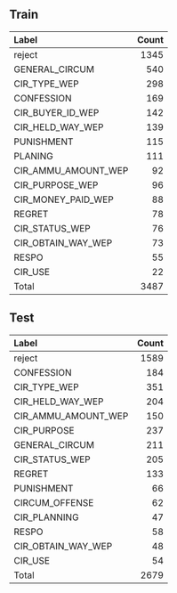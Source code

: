 	
Train
--
|    Label            |   Count |
|:--------------------|--------:|
| reject              |    1345 |
| GENERAL_CIRCUM      |     540 |
| CIR_TYPE_WEP        |     298 |
| CONFESSION          |     169 |
| CIR_BUYER_ID_WEP    |     142 |
| CIR_HELD_WAY_WEP    |     139 |
| PUNISHMENT          |     115 |
| PLANING             |     111 |
| CIR_AMMU_AMOUNT_WEP |      92 |
| CIR_PURPOSE_WEP             |      96 |
| CIR_MONEY_PAID_WEP  |      88 |
| REGRET              |      78 |
| CIR_STATUS_WEP      |      76 |
| CIR_OBTAIN_WAY_WEP  |      73 |
| RESPO               |      55 |
| CIR_USE             |      22 |
|Total                | 3487    |

Test
--
|     Label           |    Count |
|:--------------------|-----:|
| reject              | 1589 |
| CONFESSION          |  184 |
| CIR_TYPE_WEP        |  351 |
| CIR_HELD_WAY_WEP    |  204 |
| CIR_AMMU_AMOUNT_WEP |  150 |
| CIR_PURPOSE         |  237 |
| GENERAL_CIRCUM      |  211 |
| CIR_STATUS_WEP      |  205 |
| REGRET              |  133 |
| PUNISHMENT          |   66 |
| CIRCUM_OFFENSE      |   62 |
| CIR_PLANNING        |   47 |
| RESPO               |   58 |
| CIR_OBTAIN_WAY_WEP  |   48 |
| CIR_USE             |   54 |
| Total               | 2679 |
